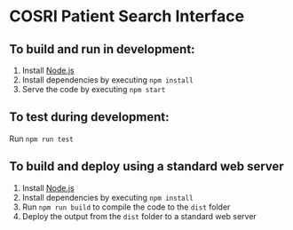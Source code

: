 # COSRI Patient Search Interface

## To build and run in development:

1. Install [Node.js](https://nodejs.org/en/download/)
2. Install dependencies by executing `npm install`
3. Serve the code by executing `npm start`

## To test during development:
Run `npm run test`

## To build and deploy using a standard web server

1. Install [Node.js](https://nodejs.org/en/download/)
2. Install dependencies by executing `npm install`
3. Run `npm run build` to compile the code to the `dist` folder
4. Deploy the output from the `dist` folder to a standard web server
